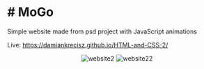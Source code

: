 
# # MoGo

Simple website made from psd project with JavaScript animations

Live: https://damiankrecisz.github.io/HTML-and-CSS-2/
 
<div align="center">
 <img src="https://i.ibb.co/znfSCv0/website2.png" alt="website2" border="0">
<img src="https://i.ibb.co/yNWXyGY/website22.png" alt="website22" border="0">
 
</div>

